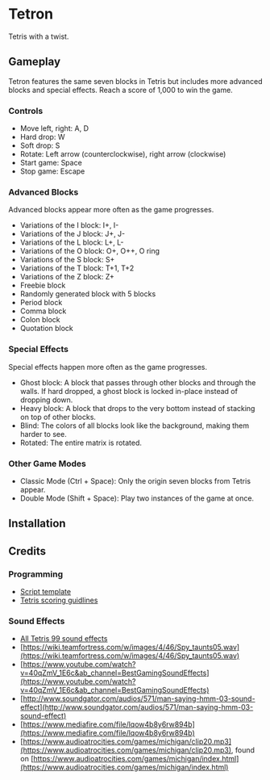 # Tetron
Tetris with a twist.

## Gameplay
Tetron features the same seven blocks in Tetris but includes more advanced blocks and special effects. Reach a score of 1,000 to win the game.

### Controls
* Move left, right: A, D
* Hard drop: W
* Soft drop: S
* Rotate: Left arrow (counterclockwise), right arrow (clockwise)
* Start game: Space
* Stop game: Escape

### Advanced Blocks
Advanced blocks appear more often as the game progresses.
* Variations of the I block: I+, I-
* Variations of the J block: J+, J-
* Variations of the L block: L+, L-
* Variations of the O block: O+, O++, O ring
* Variations of the S block: S+
* Variations of the T block: T+1, T+2
* Variations of the Z block: Z+
* Freebie block
* Randomly generated block with 5 blocks
* Period block
* Comma block
* Colon block
* Quotation block

### Special Effects
Special effects happen more often as the game progresses.
* Ghost block: A block that passes through other blocks and through the walls. If hard dropped, a ghost block is locked in-place instead of dropping down.
* Heavy block: A block that drops to the very bottom instead of stacking on top of other blocks.
* Blind: The colors of all blocks look like the background, making them harder to see.
* Rotated: The entire matrix is rotated.

### Other Game Modes
* Classic Mode (Ctrl + Space): Only the origin seven blocks from Tetris appear.
* Double Mode (Shift + Space): Play two instances of the game at once.

## Installation

## Credits
### Programming
* [Script template](http://programarcadegames.com/index.php?lang=en&chapter=array_backed_grids)
* [Tetris scoring guidlines](https://tetris.wiki/Scoring#Recent_guideline_compatible_games)
### Sound Effects
* [All Tetris 99 sound effects](https://www.sounds-resource.com/nintendo_switch/tetris99/sound/19376/)
* [https://wiki.teamfortress.com/w/images/4/46/Spy_taunts05.wav](https://wiki.teamfortress.com/w/images/4/46/Spy_taunts05.wav)
* [https://www.youtube.com/watch?v=40qZmV_1E6c&ab_channel=BestGamingSoundEffects](https://www.youtube.com/watch?v=40qZmV_1E6c&ab_channel=BestGamingSoundEffects)
* [http://www.soundgator.com/audios/571/man-saying-hmm-03-sound-effect](http://www.soundgator.com/audios/571/man-saying-hmm-03-sound-effect)
* [https://www.mediafire.com/file/lqow4b8y6rw894b](https://www.mediafire.com/file/lqow4b8y6rw894b)
* [https://www.audioatrocities.com/games/michigan/clip20.mp3](https://www.audioatrocities.com/games/michigan/clip20.mp3), found on [https://www.audioatrocities.com/games/michigan/index.html](https://www.audioatrocities.com/games/michigan/index.html)
